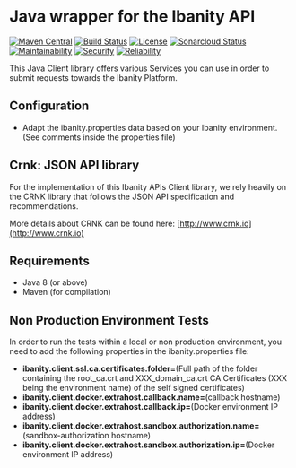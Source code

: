 # Java wrapper for the Ibanity API

[![Maven Central](https://img.shields.io/maven-central/v/com.ibanity.apis/ibanity-java.svg)](http://mvnrepository.com/artifact/com.ibanity.apis/ibanity-java)
[![Build Status](https://travis-ci.org/ibanity/ibanity-java.svg?branch=master)](https://travis-ci.org/ibanity/ibanity-java)
[![License](https://img.shields.io/cocoapods/l/AFNetworking.svg)](https://github.com/ibanity/ibanity-java/blob/master/LICENSE)
[![Sonarcloud Status](https://sonarcloud.io/api/project_badges/measure?project=com.ibanity.apis:ibanity-java&metric=alert_status)](https://sonarcloud.io/dashboard?id=com.ibanity.apis:ibanity-java)
[![Maintainability](https://sonarcloud.io/api/project_badges/measure?project=com.ibanity.apis:ibanity-java&metric=sqale_rating)](https://sonarcloud.io/component_measures?id=com.ibanity.apis:ibanity-java&metric=sqale_rating)
[![Security](https://sonarcloud.io/api/project_badges/measure?project=com.ibanity.apis:ibanity-java&metric=security_rating)](https://sonarcloud.io/component_measures?id=com.ibanity.apis:ibanity-java&metric=security_rating)
[![Reliability](https://sonarcloud.io/api/project_badges/measure?project=com.ibanity.apis:ibanity-java&metric=reliability_rating)](https://sonarcloud.io/component_measures?id=com.ibanity.apis:ibanity-java&metric=vulnerabilities)


This Java Client library offers various Services you can use in order to submit requests towards the Ibanity Platform.
## Configuration
* Adapt the ibanity.properties data based on your Ibanity environment.
(See comments inside the properties file)
## Crnk: JSON API library
For the implementation of this Ibanity APIs Client library, we rely heavily on the CRNK library that follows the JSON API specification and recommendations.

More details about CRNK can be found here: [http://www.crnk.io](http://www.crnk.io)
## Requirements
* Java 8 (or above)
* Maven (for compilation)

## Non Production Environment Tests
In order to run the tests within a local or non production environment, you need to add the following properties in the ibanity.properties file:

  * **ibanity.client.ssl.ca.certificates.folder=**(Full path of the folder containing the root_ca.crt and XXX_domain_ca.crt CA Certificates (XXX being the environment name) of the self signed certificates)
  * **ibanity.client.docker.extrahost.callback.name=**(callback hostname)
  * **ibanity.client.docker.extrahost.callback.ip=**(Docker environment IP address)
  * **ibanity.client.docker.extrahost.sandbox.authorization.name=**(sandbox-authorization hostname)
  * **ibanity.client.docker.extrahost.sandbox.authorization.ip=**(Docker environment IP address)
